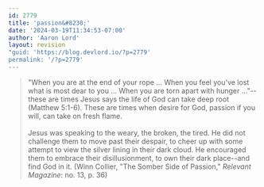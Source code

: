 ```yaml
---
id: 2779
title: 'passion&#8230;'
date: '2024-03-19T11:34:53-07:00'
author: 'Aaron Lord'
layout: revision
"guid: 'https://blog.devlord.io/?p=2779'
permalink: '/?p=2779'
---
```


<blockquote>"When you are at the end of your rope ... When you feel you've lost what is most dear to you ... When you are torn apart with hunger ..."--these are times Jesus says the life of God can take deep root (Matthew 5:1-6).  These are times when desire for God, passion if you will, can take on fresh flame.<br /><br />Jesus was speaking to the weary, the broken, the tired.  He did not challenge them to move past their despair, to cheer up with some attempt to view the silver lining in their dark cloud.  He encouraged them to embrace their disillusionment, to own their dark place--and find God in it.  (Winn Collier, "The Somber Side of Passion," <i>Relevant Magazine</i>: no. 13, p. 36)</blockquote><div class="blogger-post-footer"><img width='1' height='1' src='' alt='' /></div>